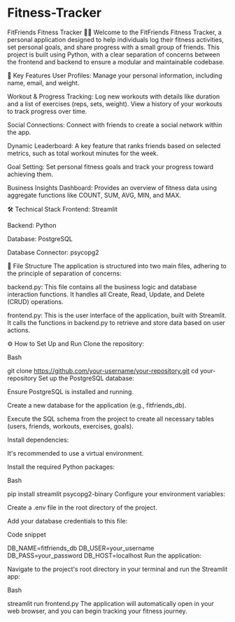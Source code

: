 # Fitness-Tracker
FitFriends Fitness Tracker 🏋️‍♀️
Welcome to the FitFriends Fitness Tracker, a personal application designed to help individuals log their fitness activities, set personal goals, and share progress with a small group of friends. This project is built using Python, with a clear separation of concerns between the frontend and backend to ensure a modular and maintainable codebase.

🚀 Key Features
User Profiles: Manage your personal information, including name, email, and weight.

Workout & Progress Tracking: Log new workouts with details like duration and a list of exercises (reps, sets, weight). View a history of your workouts to track progress over time.

Social Connections: Connect with friends to create a social network within the app.

Dynamic Leaderboard: A key feature that ranks friends based on selected metrics, such as total workout minutes for the week.

Goal Setting: Set personal fitness goals and track your progress toward achieving them.

Business Insights Dashboard: Provides an overview of fitness data using aggregate functions like COUNT, SUM, AVG, MIN, and MAX.

🛠️ Technical Stack
Frontend: Streamlit

Backend: Python

Database: PostgreSQL

Database Connector: psycopg2

📂 File Structure
The application is structured into two main files, adhering to the principle of separation of concerns:

backend.py: This file contains all the business logic and database interaction functions. It handles all Create, Read, Update, and Delete (CRUD) operations.

frontend.py: This is the user interface of the application, built with Streamlit. It calls the functions in backend.py to retrieve and store data based on user actions.

⚙️ How to Set Up and Run
Clone the repository:

Bash

git clone https://github.com/your-username/your-repository.git
cd your-repository
Set up the PostgreSQL database:

Ensure PostgreSQL is installed and running.

Create a new database for the application (e.g., fitfriends_db).

Execute the SQL schema from the project to create all necessary tables (users, friends, workouts, exercises, goals).

Install dependencies:

It's recommended to use a virtual environment.

Install the required Python packages:

Bash

pip install streamlit psycopg2-binary
Configure your environment variables:

Create a .env file in the root directory of the project.

Add your database credentials to this file:

Code snippet

DB_NAME=fitfriends_db
DB_USER=your_username
DB_PASS=your_password
DB_HOST=localhost
Run the application:

Navigate to the project's root directory in your terminal and run the Streamlit app:

Bash

streamlit run frontend.py
The application will automatically open in your web browser, and you can begin tracking your fitness journey.
